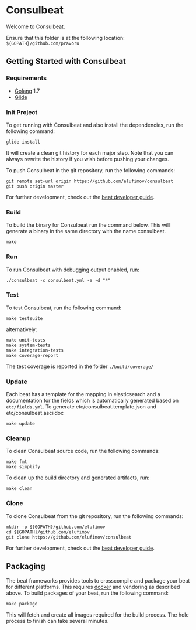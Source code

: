 # Consulbeat

Welcome to Consulbeat.

Ensure that this folder is at the following location:
`${GOPATH}/github.com/pravoru`

## Getting Started with Consulbeat

### Requirements

* [Golang](https://golang.org/dl/) 1.7
* [Glide](https://github.com/Masterminds/glide)

### Init Project
To get running with Consulbeat and also install the
dependencies, run the following command:

```
glide install
```

It will create a clean git history for each major step. Note that you can always rewrite the history if you wish before pushing your changes.

To push Consulbeat in the git repository, run the following commands:

```
git remote set-url origin https://github.com/elufimov/consulbeat
git push origin master
```

For further development, check out the [beat developer guide](https://www.elastic.co/guide/en/beats/libbeat/current/new-beat.html).

### Build

To build the binary for Consulbeat run the command below. This will generate a binary
in the same directory with the name consulbeat.

```
make
```


### Run

To run Consulbeat with debugging output enabled, run:

```
./consulbeat -c consulbeat.yml -e -d "*"
```


### Test

To test Consulbeat, run the following command:

```
make testsuite
```

alternatively:
```
make unit-tests
make system-tests
make integration-tests
make coverage-report
```

The test coverage is reported in the folder `./build/coverage/`

### Update

Each beat has a template for the mapping in elasticsearch and a documentation for the fields
which is automatically generated based on `etc/fields.yml`.
To generate etc/consulbeat.template.json and etc/consulbeat.asciidoc

```
make update
```


### Cleanup

To clean  Consulbeat source code, run the following commands:

```
make fmt
make simplify
```

To clean up the build directory and generated artifacts, run:

```
make clean
```


### Clone

To clone Consulbeat from the git repository, run the following commands:

```
mkdir -p ${GOPATH}/github.com/elufimov
cd ${GOPATH}/github.com/elufimov
git clone https://github.com/elufimov/consulbeat
```


For further development, check out the [beat developer guide](https://www.elastic.co/guide/en/beats/libbeat/current/new-beat.html).


## Packaging

The beat frameworks provides tools to crosscompile and package your beat for different platforms. This requires [docker](https://www.docker.com/) and vendoring as described above. To build packages of your beat, run the following command:

```
make package
```

This will fetch and create all images required for the build process. The hole process to finish can take several minutes.
